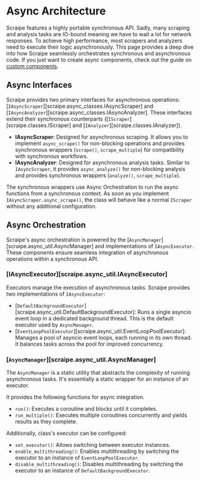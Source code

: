 # Async Architecture

Scraipe features a highly portable synchronous API. Sadly, many scraping and analysis tasks are IO-bound meaning we have to wait a lot for network responses. To achieve high performance, most scrapers and analyzers need to execute their logic asynchronously. This page provides a deep dive into how Scraipe seamlessly orchestrates synchronous and asynchronous code. If you just want to create async components, check out the guide on [custom components](./custom_components.md#async-scrapers-and-analyzers).

## Async Interfaces

Scraipe provides two primary interfaces for asynchronous operations: [`IAsyncScraper`][scraipe.async_classes.IAsyncScraper] and [`IAsyncAnalyzer`][scraipe.async_classes.IAsyncAnalyzer]. These interfaces extend their synchronous counterparts ([`IScraper`][scraipe.classes.IScraper] and [`IAnalyzer`][scraipe.classes.IAnalyzer]).

- **IAsyncScraper**: Designed for asynchronous scraping. It allows you to implement `async_scrape()` for non-blocking operations and provides synchronous wrappers (`scrape()`, `scrape_multiple`) for compatibility with synchronous workflows.
- **IAsyncAnalyzer**: Designed for asynchronous analysis tasks. Similar to `IAsyncScraper`, it provides `async_analyze()` for non-blocking analysis and provides synchronous wrappers (`analyze()`, `scrape_multiple`).

The synchronous wrappers use Async Orchestration to run the async functions from a synchronous context. As soon as you implement `IAsyncScraper.async_scrape()`, the class will behave like a normal `IScraper` without any additional configuration.

## Async Orchestration

Scraipe's async orchestration is powered by the [`AsyncManager`][scraipe.async_util.AsyncManager] and implementations of `IAsyncExecutor`. These components ensure seamless integration of asynchronous operations within a synchronous API.

### [IAsyncExecutor][scraipe.async_util.IAsyncExecutor]

Executors manage the execution of asynchronous tasks. Scraipe provides two implementations of `IAsyncExecutor`:
- [`DefaultBackgroundExecutor`][scraipe.async_util.DefaultBackgroundExecutor]: Runs a single asyncio event loop in a dedicated background thread. This is the default executor used by `AsyncManager`.
- [`EventLoopPoolExecutor`][scraipe.async_util.EventLoopPoolExecutor]: Manages a pool of asyncio event loops, each running in its own thread. It balances tasks across the pool for improved concurrency.

### [`AsyncManager`][scraipe.async_util.AsyncManager]

The `AsyncManager` is a static utility that abstracts the complexity of running asynchronous tasks. It's essentially a static wrapper for an instance of an executor.

It provides the following functions for async integration.

- `run()`: Executes a coroutine and blocks until it completes.
- `run_multiple()`: Executes multiple coroutines concurrently and yields results as they complete.

Additionally, class's executor can be configured:

- `set_executor()`: Allows switching between executor instances.
- `enable_multithreading()`: Enables multithreading by switching the executor to an instance of `EventLoopPoolExecutor`.
- `disable_multithreading()`: Disables multithreading by switching the executor to an instance of `DefaultBackgroundExecutor`.